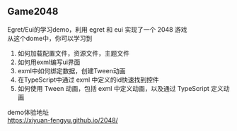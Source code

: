 ## Game2048

Egret/Eui的学习demo，利用 egret 和 eui 实现了一个 2048 游戏  
从这个dome中，你可以学习到  
1. 如何加载配置文件，资源文件，主题文件  
2. 如何用exml编写ui界面  
3. exml中如何绑定数据，创建Tween动画  
4. 在TypeScript中通过 exml 中定义的id快速找到控件  
5. 如何使用 Tween 动画，包括 exml 中定义动画，以及通过 TypeScript 定义动画  

demo体验地址  
https://xiyuan-fengyu.github.io/2048/  
  